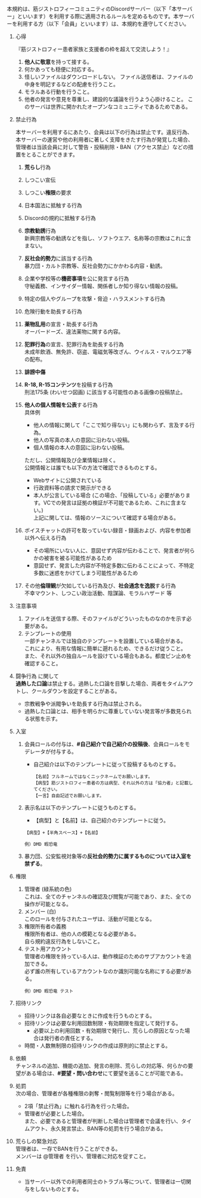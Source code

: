 本規約は、筋ジストロフィーコミュニティのDiscordサーバー（以下「本サーバー」といいます）を利用する際に適用されるルールを定めるものです。本サーバーを利用する方（以下「会員」といいます）は、本規約を遵守してください。

1. 心得

    『筋ジストロフィー患者家族と支援者の枠を超えて交流しよう！』
    
    1. **他人に敬意**を持って接する。
    2. 何かあっても穏便に対応する。
    3. 怪しいファイルはダウンロードしない。
        ファイル送信者は、ファイルの中身を明記するなどの配慮を行うこと。
    4. モラルある行動を行うこと。
    5. 他者の発言や意見を尊重し、建設的な議論を行うよう心掛けること。
        このサーバは世界に開かれたオープンなコミュニティであるためである。
       

2. 禁止行為

    本サーバーを利用するにあたり、会員は以下の行為は禁止です。違反行為、本サーバーの運営や他の利用者に著しく支障をきたす行為が発覚した場合、管理者は当該会員に対して警告・投稿削除・BAN（アクセス禁止）などの措置をとることができます。

    1. **荒らし**行為
    2. しつこい宣伝  
    3. しつこい**権限**の要求  
    4. 日本国法に抵触する行為  
    5. Discordの規約に抵触する行為  
    6. **宗教勧誘**行為  
        新興宗教等の勧誘などを指し、ソフトウエア、名称等の宗教はこれに含まない。
    7. **反社会的勢力**に該当する行為  
        暴力団・カルト宗教等、反社会勢力にかかわる内容・勧誘。
    8. 企業や学校等の**機密事項**を公に発言する行為  
        守秘義務、インサイダー情報、関係者しか知り得ない情報の投稿。
    9. 特定の個人やグループを攻撃・脅迫・ハラスメントする行為
    10. 危険行動を助長する行為  
    11. **薬物乱用**の宣言・助長する行為  
        オーバードーズ、違法薬物に関する内容。
    12. **犯罪行為**の宣言、犯罪行為を助長する行為  
        未成年飲酒、無免許、窃盗、電磁気等改ざん、ウイルス・マルウエア等の配布。  
    13. **誹謗中傷**  
    14. **R-18, R-15コンテンツ**を投稿する行為  
        刑法175条 (わいせつ図画) に該当する可能性のある画像の投稿禁止。
    15. **他人の個人情報を公表**する行為  
        具体例  
        - 他人の情報に関して「ここで知り得ない」にも関わらず、言及する行為。
        - 他人の写真の本人の意図に沿わない投稿。
        - 個人情報の本人の意図に沿わない投稿。
        
        ただし、公開情報及び企業情報は除く。        
        公開情報とは誰でも以下の方法で確認できるものとする。
        - Webサイトに公開されている
        - 行政資料等の請求で開示ができる
        - 本人が公言している場合 (この場合、「投稿している」必要があります。VCでの発言は証拠の検証が不可能であるため、これに含まない。) <br> 上記に関しては、情報のソースについて確認する場合がある。    
    16. ボイスチャットの許可を取っていない録音・録画および、内容を参加者以外へ伝える行為  
        - その場所にいない人に、意図せず内容が伝わることで、発言者が何らかの被害を被る可能性があるため
        - 意図せず、発言した内容が不特定多数に伝わることによって、不特定多数に迷惑をかけてしまう可能性があるため
    17. その他**倫理観**が欠如している行為及び、**社会通念を逸脱**する行為  
        不幸マウント、しつこい政治活動、陰謀論、モラルハザード 等


3. 注意事項
    1. ファイルを送信する際、そのファイルがどういったものなのかを示す必要がある。
    2. テンプレートの使用  
        一部チャンネルでは独自のテンプレートを設置している場合がある。  
        これにより、有用な情報に簡単に遡れるため、できるだけ従うこと。  
        また、それ以外の独自ルールを設けている場合もある。都度ピン止めを確認すること。


4. 闘争行為 に関して  
    **過熱した口論**は禁止する。過熱した口論を目撃した場合、両者をタイムアウトし、クールダウンを設定することがある。
    - 宗教戦争や派閥争いを助長する行為は禁止される。
    - 過熱した口論とは、相手を明らかに尊重していない発言等が多数見られる状態を示す。
    

5. 入室  
    1. 会員ロールの付与は、**#自己紹介で自己紹介の投稿後**、会員ロールをモデレータが付与する。
        - 自己紹介は以下のテンプレートに従って投稿するものとする。
            ```
            【名前】フルネームではなくニックネームでお願いします。
            【病型】筋ジストロフィー患者の方は病型、それ以外の方は「協力者」と記載してください。
            【一言】自由記述でお願いします。
            ```
    2. 表示名は以下のテンプレートに従うものとする。
        - 【病型】と【名前】は、自己紹介のテンプレートに従う。   
        ```
        【病型】+【半角スペース】+【名前】

        例）DMD 暇恐竜
        ```

    4. 暴力団、公安監視対象等の**反社会的勢力に属するものについては入室を禁ずる**。
　　

7. 権限  
    1. 管理者 (緑系統の色)  
        これは、全てのチャンネルの確認及び閲覧が可能であり、また、全ての操作が可能となる。
    4. メンバー (白)  
        このロールを付与されたユーザは、活動が可能となる。
    5. 権限所有者の義務  
        権限所有者は、他の人の模範となる必要がある。  
        自ら規約違反行為をしないこと。
    6. テスト用アカウント  
        管理者の権限を持っている人は、動作検証のためのサブアカウントを追加できる。  
        必ず誰の所有しているアカウントなのか識別可能な名称にする必要がある。  
        ```
        例）DMD 暇恐竜 テスト
        ```


8. 招待リンク  
    - 招待リンクは各自必要なときに作成を行うものとする。  
    - 招待リンクは必要な利用回数制限・有効期限を指定して発行する。  
        - 必要以上の利用回数・有効期限で発行し、荒らしの原因となった場合は発行者の責任とする。  
    - 時間・人数無制限の招待リンクの作成は原則的に禁止とする。


9. 依頼  
    チャンネルの追加、機能の追加、発言の削除、荒らしの対応等、何らかの要望がある場合は、**#要望・問い合わせ**にて要望を送ることが可能である。  


10. 処罰  
    次の場合、管理者が各種権限の剥奪・閲覧制限等を行う場合がある。  
    - 2項「禁止行為」に触れる行為を行った場合。  
    - 管理者が必要とした場合。  
    また、必要であると管理者が判断した場合は管理者で会議を行い、タイムアウト、永久発言禁止、BAN等の処罰を行う場合がある。  


11. 荒らしの緊急対応  
    管理者は、一存でBANを行うことができる。  
    メンバーは @管理者 を行い、管理者に対応を促すこと。


12. 免責
    - 当サーバー以外での利用者同士のトラブル等について、管理者は一切関与をしないものとする。
